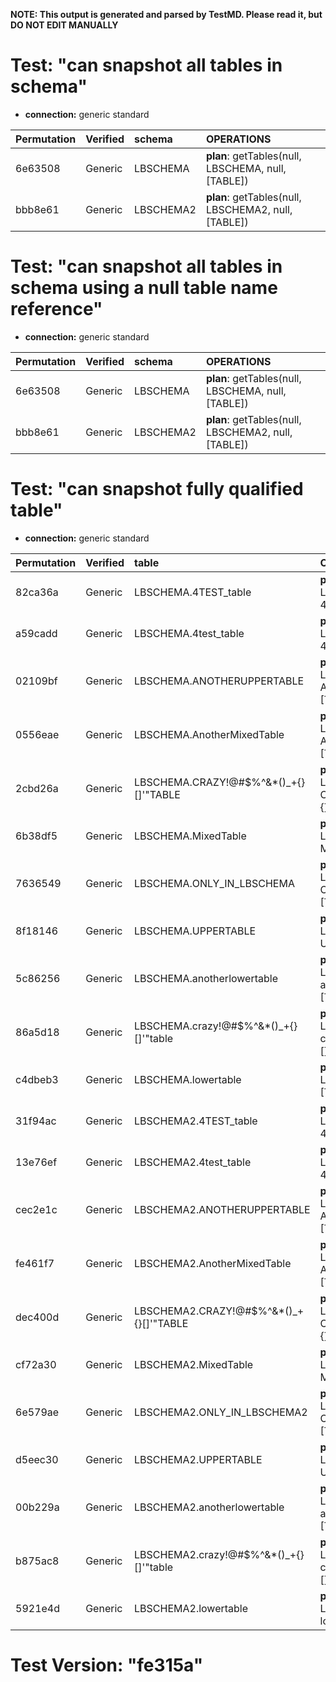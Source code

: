 **NOTE: This output is generated and parsed by TestMD. Please read it, but DO NOT EDIT MANUALLY**

# Test: "can snapshot all tables in schema" #

- **connection:** generic standard

| Permutation | Verified | schema    | OPERATIONS
| :---------- | :------- | :-------- | :------
| 6e63508     | Generic  | LBSCHEMA  | **plan**: getTables(null, LBSCHEMA, null, [TABLE])
| bbb8e61     | Generic  | LBSCHEMA2 | **plan**: getTables(null, LBSCHEMA2, null, [TABLE])

# Test: "can snapshot all tables in schema using a null table name reference" #

- **connection:** generic standard

| Permutation | Verified | schema    | OPERATIONS
| :---------- | :------- | :-------- | :------
| 6e63508     | Generic  | LBSCHEMA  | **plan**: getTables(null, LBSCHEMA, null, [TABLE])
| bbb8e61     | Generic  | LBSCHEMA2 | **plan**: getTables(null, LBSCHEMA2, null, [TABLE])

# Test: "can snapshot fully qualified table" #

- **connection:** generic standard

| Permutation | Verified | table                                   | OPERATIONS
| :---------- | :------- | :-------------------------------------- | :------
| 82ca36a     | Generic  | LBSCHEMA.4TEST_table                    | **plan**: getTables(null, LBSCHEMA, 4TEST\_table, [TABLE])
| a59cadd     | Generic  | LBSCHEMA.4test_table                    | **plan**: getTables(null, LBSCHEMA, 4test\_table, [TABLE])
| 02109bf     | Generic  | LBSCHEMA.ANOTHERUPPERTABLE              | **plan**: getTables(null, LBSCHEMA, ANOTHERUPPERTABLE, [TABLE])
| 0556eae     | Generic  | LBSCHEMA.AnotherMixedTable              | **plan**: getTables(null, LBSCHEMA, AnotherMixedTable, [TABLE])
| 2cbd26a     | Generic  | LBSCHEMA.CRAZY!@#\$%^&*()_+{}[]'"TABLE  | **plan**: getTables(null, LBSCHEMA, CRAZY!@#\\$\%^&*()\_+{}[]'"TABLE, [TABLE])
| 6b38df5     | Generic  | LBSCHEMA.MixedTable                     | **plan**: getTables(null, LBSCHEMA, MixedTable, [TABLE])
| 7636549     | Generic  | LBSCHEMA.ONLY_IN_LBSCHEMA               | **plan**: getTables(null, LBSCHEMA, ONLY\_IN\_LBSCHEMA, [TABLE])
| 8f18146     | Generic  | LBSCHEMA.UPPERTABLE                     | **plan**: getTables(null, LBSCHEMA, UPPERTABLE, [TABLE])
| 5c86256     | Generic  | LBSCHEMA.anotherlowertable              | **plan**: getTables(null, LBSCHEMA, anotherlowertable, [TABLE])
| 86a5d18     | Generic  | LBSCHEMA.crazy!@#\$%^&*()_+{}[]'"table  | **plan**: getTables(null, LBSCHEMA, crazy!@#\\$\%^&*()\_+{}[]'"table, [TABLE])
| c4dbeb3     | Generic  | LBSCHEMA.lowertable                     | **plan**: getTables(null, LBSCHEMA, lowertable, [TABLE])
| 31f94ac     | Generic  | LBSCHEMA2.4TEST_table                   | **plan**: getTables(null, LBSCHEMA2, 4TEST\_table, [TABLE])
| 13e76ef     | Generic  | LBSCHEMA2.4test_table                   | **plan**: getTables(null, LBSCHEMA2, 4test\_table, [TABLE])
| cec2e1c     | Generic  | LBSCHEMA2.ANOTHERUPPERTABLE             | **plan**: getTables(null, LBSCHEMA2, ANOTHERUPPERTABLE, [TABLE])
| fe461f7     | Generic  | LBSCHEMA2.AnotherMixedTable             | **plan**: getTables(null, LBSCHEMA2, AnotherMixedTable, [TABLE])
| dec400d     | Generic  | LBSCHEMA2.CRAZY!@#\$%^&*()_+{}[]'"TABLE | **plan**: getTables(null, LBSCHEMA2, CRAZY!@#\\$\%^&*()\_+{}[]'"TABLE, [TABLE])
| cf72a30     | Generic  | LBSCHEMA2.MixedTable                    | **plan**: getTables(null, LBSCHEMA2, MixedTable, [TABLE])
| 6e579ae     | Generic  | LBSCHEMA2.ONLY_IN_LBSCHEMA2             | **plan**: getTables(null, LBSCHEMA2, ONLY\_IN\_LBSCHEMA2, [TABLE])
| d5eec30     | Generic  | LBSCHEMA2.UPPERTABLE                    | **plan**: getTables(null, LBSCHEMA2, UPPERTABLE, [TABLE])
| 00b229a     | Generic  | LBSCHEMA2.anotherlowertable             | **plan**: getTables(null, LBSCHEMA2, anotherlowertable, [TABLE])
| b875ac8     | Generic  | LBSCHEMA2.crazy!@#\$%^&*()_+{}[]'"table | **plan**: getTables(null, LBSCHEMA2, crazy!@#\\$\%^&*()\_+{}[]'"table, [TABLE])
| 5921e4d     | Generic  | LBSCHEMA2.lowertable                    | **plan**: getTables(null, LBSCHEMA2, lowertable, [TABLE])

# Test Version: "fe315a" #